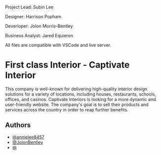 Project Lead: Subin Lee

Designer: Harrison Popham

Deverloper: Jolon Morris-Bentley

Business Analyst: Jared Equieron

All files are compatible with VSCode and live server.


# First class Interior - Captivate Interior

This company is well-known for delivering high-quality interior design solutions for a variety of locations, including houses, restaurants, schools, offices, and casinos. Captivate Interiors is looking for a more dynamic and user-friendly website. The company's goal is to sell their products and services across the country in order to reap further benefits.
 
 
## Authors

- [@annielee8457](https://www.github.com/annielee8457)
- [@JolonBentley](https://github.com/jolonbentley)
- [@](https://www.github.com/annielee8457)

